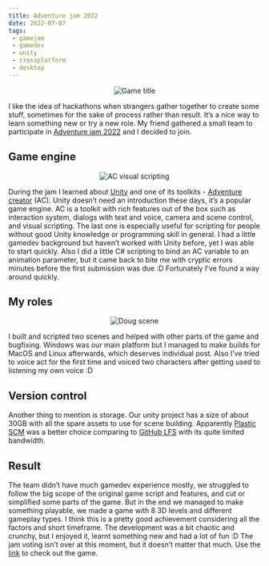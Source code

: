 ```yaml
---
title: Adventure jam 2022
date: 2022-07-07
tags:
 - gamejam
 - gamedev
 - unity
 - crossplatform
 - desktop
---
```


<center>

![Game title](/img/chapter-1/title.jpg)

</center>

I like the idea of hackathons when strangers gather together to create some stuff, sometimes for the sake of process rather than result. It’s a nice way to learn something new or try a new role. My friend gathered a small team to participate in [Adventure jam 2022](https://itch.io/jam/adventure-jam-2022) and I decided to join.

<!-- more -->

## Game engine

<center>

![AC visual scripting](/img/chapter-1/ac-visual-scripting.png)

</center>

During the jam I learned about [Unity](https://unity.com/) and one of its toolkits - [Adventure creator](https://adventurecreator.org/) (AC). Unity doesn’t need an introduction these days, it’s a popular game engine. AC is a toolkit with rich features out of the box such as interaction system, dialogs with text and voice, camera and scene control, and visual scripting. The last one is especially useful for scripting for people without good Unity knowledge or programming skill in general. I had a little gamedev background but haven’t worked with Unity before, yet I was able to start quickly. Also I did a little C# scripting to bind an AC variable to an animation parameter, but it came back to bite me with cryptic errors minutes before the first submission was due :D Fortunately I've found a way around quickly.

## My roles

<center>

![Doug scene](/img/chapter-1/doug-scene.jpg)

</center>

I built and scripted two scenes and helped with other parts of the game and bugfixing. Windows was our main platform but I managed to make builds for MacOS and Linux afterwards, which deserves individual post. Also I’ve tried to voice act for the first time and voiced two characters after getting used to listening my own voice :D

## Version control

Another thing to mention is storage. Our unity project has a size of about 30GB with all the spare assets to use for scene building. Apparently [Plastic SCM](https://www.plasticscm.com/) was a better choice comparing to [GitHub LFS](https://git-lfs.github.com/) with its quite limited bandwidth.

## Result

The team didn’t have much gamedev experience mostly, we struggled to follow the big scope of the original game script and features, and cut or simplified some parts of the game. But in the end we managed to make something playable, we made a game with 8 3D levels and different gameplay types. I think this is a pretty good achievement considering all the factors and short timeframe. The development was a bit chaotic and crunchy, but I enjoyed it, learnt something new and had a lot of fun :D The jam voting isn’t over at this moment, but it doesn’t matter that much. Use the [link](https://softsound.itch.io/chapter-1) to check out the game.
